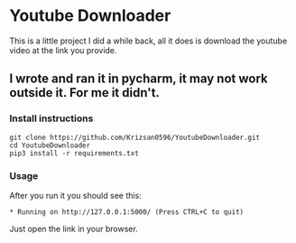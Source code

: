 # Youtube Downloader
 
 This is a little project I did a while back, all it does is download the youtube video at the link you provide.
## I wrote and ran it in pycharm, it may not work outside it. For me it didn't.

### Install instructions
 ```
 git clone https://github.com/Krizsan0596/YoutubeDownloader.git
 cd YoutubeDownloader
 pip3 install -r requirements.txt
 ```
### Usage
 After you run it you should see this:
 ```
 * Running on http://127.0.0.1:5000/ (Press CTRL+C to quit)
 ```
 Just open the link in your browser.

